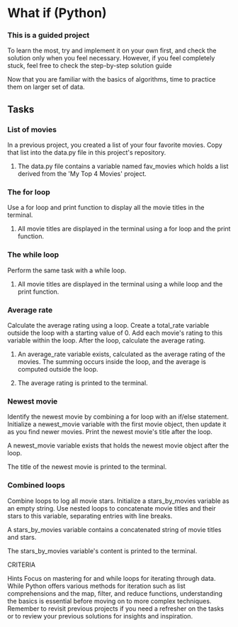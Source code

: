 # What if (Python)

### This is a guided project

To learn the most, try and implement it on your own first, and check the solution only when you feel necessary. However, if you feel completely stuck, feel free to check the step-by-step solution guide

Now that you are familiar with the basics of algorithms, time to practice them on larger set of data.

## Tasks

### List of movies

In a previous project, you created a list of your four favorite movies. Copy that list into the data.py file in this project's repository.

1. The data.py file contains a variable named fav_movies which holds a list derived from the 'My Top 4 Movies' project.

### The for loop

Use a for loop and print function to display all the movie titles in the terminal.

1. All movie titles are displayed in the terminal using a for loop and the print function.

### The while loop

Perform the same task with a while loop.

1. All movie titles are displayed in the terminal using a while loop and the print function.

### Average rate

Calculate the average rating using a loop. Create a total_rate variable outside the loop with a starting value of 0. Add each movie's rating to this variable within the loop. After the loop, calculate the average rating.

1. An average_rate variable exists, calculated as the average rating of the movies. The summing occurs inside the loop, and the average is computed outside the loop.

2. The average rating is printed to the terminal.

### Newest movie

Identify the newest movie by combining a for loop with an if/else statement. Initialize a newest_movie variable with the first movie object, then update it as you find newer movies. Print the newest movie's title after the loop.

A newest_movie variable exists that holds the newest movie object after the loop.

The title of the newest movie is printed to the terminal.

### Combined loops

Combine loops to log all movie stars. Initialize a stars_by_movies variable as an empty string. Use nested loops to concatenate movie titles and their stars to this variable, separating entries with line breaks.

A stars_by_movies variable contains a concatenated string of movie titles and stars.

The stars_by_movies variable's content is printed to the terminal.

CRITERIA


Hints
Focus on mastering for and while loops for iterating through data. While Python offers various methods for iteration such as list comprehensions and the map, filter, and reduce functions, understanding the basics is essential before moving on to more complex techniques.
Remember to revisit previous projects if you need a refresher on the tasks or to review your previous solutions for insights and inspiration.
